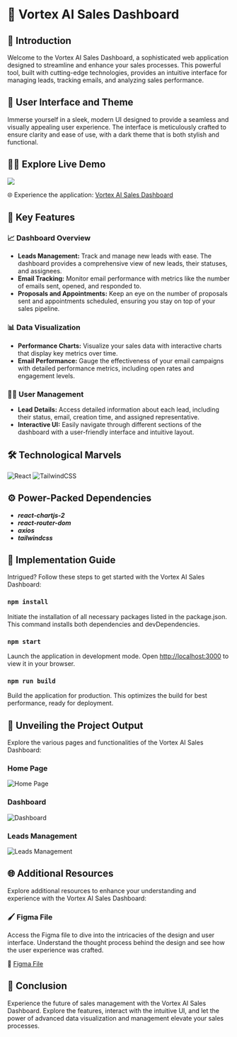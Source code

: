 # 🚀 Vortex AI Sales Dashboard

## 🌟 Introduction

Welcome to the Vortex AI Sales Dashboard, a sophisticated web application designed to streamline and enhance your sales processes. This powerful tool, built with cutting-edge technologies, provides an intuitive interface for managing leads, tracking emails, and analyzing sales performance.

## 🎨 User Interface and Theme

Immerse yourself in a sleek, modern UI designed to provide a seamless and visually appealing user experience. The interface is meticulously crafted to ensure clarity and ease of use, with a dark theme that is both stylish and functional.

## 👨‍💻 Explore Live Demo

<a href="https://vortexassignment.netlify.app/" target="blank">
<img src="https://img.shields.io/website?url=https://vortexassignment.netlify.app/&logo=github&style=flat-square" />
</a>

🌐 Experience the application: [Vortex AI Sales Dashboard](https://vortexassignment.netlify.app/)

## 🌟 Key Features

### 📈 Dashboard Overview

- **Leads Management:** Track and manage new leads with ease. The dashboard provides a comprehensive view of new leads, their statuses, and assignees.
- **Email Tracking:** Monitor email performance with metrics like the number of emails sent, opened, and responded to.
- **Proposals and Appointments:** Keep an eye on the number of proposals sent and appointments scheduled, ensuring you stay on top of your sales pipeline.

### 📊 Data Visualization

- **Performance Charts:** Visualize your sales data with interactive charts that display key metrics over time.
- **Email Performance:** Gauge the effectiveness of your email campaigns with detailed performance metrics, including open rates and engagement levels.

### 🧑‍💼 User Management

- **Lead Details:** Access detailed information about each lead, including their status, email, creation time, and assigned representative.
- **Interactive UI:** Easily navigate through different sections of the dashboard with a user-friendly interface and intuitive layout.

## 🛠️ Technological Marvels

![React](https://img.shields.io/badge/react-%2320232a.svg?style=for-the-badge&logo=react&logoColor=%2361DAFB)
![TailwindCSS](https://img.shields.io/badge/tailwindcss-%2338B2AC.svg?style=for-the-badge&logo=tailwind-css&logoColor=white)

## ⚙️ Power-Packed Dependencies

- **_react-chartjs-2_**
- **_react-router-dom_**
- **_axios_**
- **_tailwindcss_**

## 🚀 Implementation Guide

Intrigued? Follow these steps to get started with the Vortex AI Sales Dashboard:

### `npm install`

Initiate the installation of all necessary packages listed in the package.json. This command installs both dependencies and devDependencies.

### `npm start`

Launch the application in development mode. Open [http://localhost:3000](http://localhost:3000) to view it in your browser.

### `npm run build`

Build the application for production. This optimizes the build for best performance, ready for deployment.

## 🌟 Unveiling the Project Output

Explore the various pages and functionalities of the Vortex AI Sales Dashboard:

### Home Page

![Home Page](https://user-images.githubusercontent.com/91538092/203387161-8c1b7d52-4f5a-4cfd-9a6d-9c33ff9b29f9.jpg)

### Dashboard

![Dashboard](https://user-images.githubusercontent.com/91538092/203387161-8c1b7d52-4f5a-4cfd-9a6d-9c33ff9b29f9.jpg)

### Leads Management

![Leads Management](https://user-images.githubusercontent.com/91538092/203387161-8c1b7d52-4f5a-4cfd-9a6d-9c33ff9b29f9.jpg)

## 🌐 Additional Resources

Explore additional resources to enhance your understanding and experience with the Vortex AI Sales Dashboard:

### 🖌 Figma File

Access the Figma file to dive into the intricacies of the design and user interface. Understand the thought process behind the design and see how the user experience was crafted.

🔗 [Figma File](https://www.figma.com/design/GaqGFqCpmTo4MXwQDfQ96I/Task?t=hzaRxbhkNlKEbGDU-0)

## 🚀 Conclusion

Experience the future of sales management with the Vortex AI Sales Dashboard. Explore the features, interact with the intuitive UI, and let the power of advanced data visualization and management elevate your sales processes.
